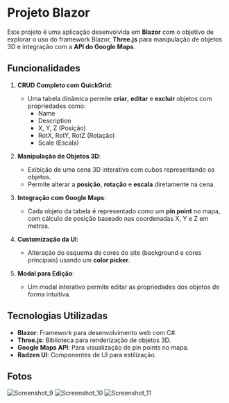 # Projeto Blazor

Este projeto é uma aplicação desenvolvida em **Blazor** com o objetivo de explorar o uso do framework Blazor, **Three.js** para manipulação de objetos 3D e integração com a **API do Google Maps**.

## Funcionalidades

1. **CRUD Completo com QuickGrid**:
   - Uma tabela dinâmica permite **criar**, **editar** e **excluir** objetos com propriedades como:
     - Name
     - Description
     - X, Y, Z (Posição)
     - RotX, RotY, RotZ (Rotação)
     - Scale (Escala)

2. **Manipulação de Objetos 3D**:
   - Exibição de uma cena 3D interativa com cubos representando os objetos.
   - Permite alterar a **posição**, **rotação** e **escala** diretamente na cena.

3. **Integração com Google Maps**:
   - Cada objeto da tabela é representado como um **pin point** no mapa, com cálculo de posição baseado nas coordenadas X, Y e Z em metros.

4. **Customização da UI**:
   - Alteração do esquema de cores do site (background e cores principais) usando um **color picker**.

5. **Modal para Edição**:
   - Um modal interativo permite editar as propriedades dos objetos de forma intuitiva.


## Tecnologias Utilizadas

- **Blazor**: Framework para desenvolvimento web com C#.
- **Three.js**: Biblioteca para renderização de objetos 3D.
- **Google Maps API**: Para visualização de pin points no mapa.
- **Radzen UI**: Componentes de UI para estilização.

## Fotos
![Screenshot_9](https://github.com/user-attachments/assets/3376fd74-e76b-43e7-9724-346fc0c13e46)
![Screenshot_10](https://github.com/user-attachments/assets/8b501622-0f80-4fa1-bb64-cddbb9a38103)
![Screenshot_11](https://github.com/user-attachments/assets/b2143fa3-a864-4b4f-ba67-b59ade03c88e)
